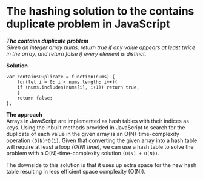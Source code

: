 # The hashing solution to the contains duplicate problem in JavaScript
***The contains duplicate problem***<br>
*Given an integer array nums, return true if any value appears at least twice in the array, and return false if every element is distinct.*

**Solution**
```
var containsDuplicate = function(nums) {
	for(let i = 0; i < nums.length; i++){
    if (nums.includes(nums[i], i+1)) return true;
    }
  	return false;
};
```


**The approach**<br>
Arrays in JavaScript are implemented as hash tables with their indices as keys. Using the inbuilt methods provided in JavaScript
to search for the duplicate of each value in the given array is an O(N)-time-complexity operation `(O(N)*O(1)`. Given that converting
the given array into a hash table will require at least a loop *(O(N) time)*, we can use a hash table to solve the problem with a O(N)-time-complexity solution 
`(O(N) + O(N))`. 

The downside to this solution is that it uses up extra space for the new hash table resulting in less efficient space complexity (O(N)).
